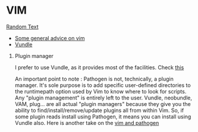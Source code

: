 # VIM


[Random Text](randomText)

- [Some general advice on vim](general.md)
- [Vundle](vundle.md)


1. Plugin manager 
   
   I prefer to use Vundle, as it provides most of the facilities. 
   Check [this](https://www.reddit.com/r/vim/comments/49uag0/vundle_vs_pathogen_vs/)
   
   An important point to note : Pathogen is not, technically, a plugin manager. It's sole purpose is to add specific user-defined directories to the runtimepath option used by Vim to know where to look for scripts. Any "plugin management" is entirely left to the user.
   Vundle, neobundle, VAM, plug… are all actual "plugin managers" because they give you the ability to find/install/remove/update plugins all from within Vim.
   So, if some plugin reads install using Pathogen, it means you can install using Vundle also. 
   Here is another take on the [vim and pathogen](https://stackoverflow.com/questions/29971431/how-to-use-pathogen-and-vundle-at-the-same-time-with-vim)

